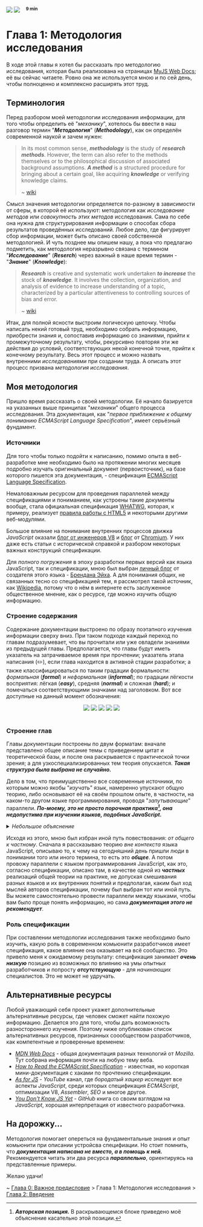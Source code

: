 <div align='left'>
    <img src='assets/informal.svg'>
    <img src='assets/easy.svg'>
    &nbsp;&nbsp;
    <sup><b>9 min</b></sup>
</div>

# Глава 1: Методология исследования

В ходе этой главы я хотел бы рассказать про методологию исследования, которая была реализована на
страницах [MyJS Web Docs](https://github.com/denlove/myJS); её вы сейчас читаете. Ровно она же
используется мною и по сей день, чтобы полноценно и комплексно расширять этот труд.

## Терминология

Перед разбором моей методологии исследования информации, для того чтобы определить её "_механику_",
хотелось бы ввести в наш разговор термин "**_Методология_**" (**_Methodology_**), как он определён
современной наукой и зачем нужен:

> In its most common sense, **_methodology_** is the study of **_research methods_**. However, the
> term can also refer to the methods themselves or to the philosophical discussion of associated
> background assumptions. **_A method_** is a structured procedure for bringing about a certain
> goal, like acquiring **_knowledge_** or verifying knowledge claims.
>
> ~ [wiki](https://en.wikipedia.org/wiki/Methodology)

Смысл значения методологии определяется по-разному в зависимости от сферы, в которой её используют:
методология как _исследование методов_ или _совокупность этих методов_ исследования. Сама по себе
она нужна для структурирования информации о способах сбора результатов проведённых исследований.
Любое дело, где фигурирует сбор информации, может быть описано своей собственной методологией. И
чуть позднее мы опишем нашу, а пока что предлагаю подметить, как методология неразрывно связана с
термином "**_Исследование_**" (**_Reserch_**) через важный в наше время термин - "**_Знание_**"
(**_Knowledge_**):

> **_Research_** is creative and systematic work undertaken **_to increase_** the stock of
> **_knowledge_**. It involves the collection, organization, and analysis of evidence to increase
> understanding of a topic, characterized by a particular attentiveness to controlling sources of
> bias and error.
>
> ~ [wiki](https://en.wikipedia.org/wiki/Research)

Итак, для полной ясности выстроим логическую цепочку. Чтобы написать некий готовый труд, необходимо
собрать информацию, приобрести знания и, сопоставив информацию со знаниями, прийти к промежуточному
результату, чтобы, рекурсивно повторяя эти же действия до условий, соответствующих некой конечной
точке, прийти к конечному результату. Весь этот процесс и можно назвать внутренними _исследованиями_
при создании труда. А описать этот процесс призвана _методология исследования_.

## Моя методология

Пришло время рассказать о своей методологии. Её начало базируется на указанных выше принципах
"_механики_" общего процесса исследования. Эта документация, как "_первое приближение к общему
пониманию ECMAScript Language Specification_", имеет серьёзный фундамент.

### Источники

Для того чтобы только подойти к написанию, помимо опыта в веб-разработке мне необходимо было на
протяжении многих месяцев подробно изучать оригинальный документ (первоисточник), на базе которого
пишется эта документация, - спецификация
[ECMAScript Language Specification](https://tc39.es/ecma262/multipage/).

Немаловажным ресурсом для проведения параллелей между спецификациями и пониманием, как устроены
такие документы вообще, стала официальная спецификация [WHATWG](https://spec.whatwg.org/), которая,
к примеру, реализует [правила работы с HTML5](https://html.spec.whatwg.org/multipage/) и некоторыми
другими веб-модулями.

Большое влияние на понимание внутренних процессов движка _JavaScript_ оказали
[блог от инженеров V8](https://v8.dev/blog) и [блог](https://blog.chromium.org/) от
[Chromium](<https://en.wikipedia.org/wiki/Chromium_(web_browser)>). У них даже есть статьи с
исторической справкой и разбором некоторых важных конструкций спецификации.

Для _полного погружения_ в эпоху разработки первых версий как языка JavaScript, так и спецификации,
мною был выбран [личный блог](https://brendaneich.com/) от создателя этого языка -
[Брендана Эйха](https://en.wikipedia.org/wiki/Brendan_Eich). А для понимания общих, не связанных
тесно со спецификацией тем, я рассмотрел такой источник, как
[Wikipedia](https://www.wikipedia.org/), потому что о нём в интернете есть заслуженное общественное
мнение, как о ресурсе, где можно изучить общую информацию.

### Строение содержания

Содержание документации выстроено по образу поэтапного изучения информации сверху вниз. При таком
подходе каждый переход по главам подразумевает, что вы прочитали или уже овладели знаниями из
предыдущей главы. Предполагается, что главы будут иметь указатель на затрачиваемое время при
прочтении; указатель этапа написания (✏️), если глава находится в активной стадии разработки; а
также классифицироваться по таким градации формальности: _формальная_ (**_formal_**) и
_неформальная_ (**_informal_**); по градации лёгкости восприятия: лёгкая (**_easy_**), средняя
(**_normal_**) и сложная (**_hard_**); и помечаться соответствующими значками над заголовком. Вот
все доступные на данный момент обозначения:

<div align='center'>
    <img src='assets/informal.svg'>
    <img src='assets/formal.svg'>
    <img src='assets/easy.svg'>
    <img src='assets/normal.svg'>
    <img src='assets/hard.svg'>
</div>
<br>

### Строение глав

Главы документации построены по двум форматам: вначале представлено общее описание темы с
приведением цитат и теоретической базы, и после она раскрывается с практической точки зрения; а для
узкоспециализированных тем теория опускается. **_Такая структура была выбрана не случайно._**

Дело в том, что преимущественно все современные источники, по которым можно якобы "_изучать_" язык,
намеренно упускают общую теорию, либо основывают её на своём прошлом опыте, в частности, на каком-то
другом языке программирования, проводя "_запутывающие_" параллели. **_По-моему, это не просто
порочная практика[^1], она недопустима при изучении языков, подобных JavaScript._**

<details>
<summary><i>Небольшое объяснение</i></summary>

<br>

> Если в каком-нибудь языке программирования при написании **_примитивного значения_**, например,
> **_`'hello'` типа String_** вы имеете в виду _реальную строку данных_ и говорите об этом в рамках
> другого языка, проводя такую лёгкую параллель, то вынужден Вас огорчить.
>
> В случае использования на этом же примере языка JavaScript в условном _host environment_ типа
> _браузера Google Chrome_, вы работаете **_не со строкой_**, а, по сути, **_с командой,
> обозначающей отдельную самостоятельную сущность - StringLiteral Expression_**, проходящей через
> десятки собственных проверок и алгоритмов, на выходе которых может получиться совсем не наша
> **_`'hello'` типа String_**, но всё равно представляющая неявный **_идентификатор_**, ссылающийся
> в **_memory heap_** (кучу) и указывающий в ней на некоторую **_структуру данных_**, имеющих внутри
> значение этой строки (те самые данные). И это всего лишь один пример поведения языка, отличного от
> некоторых других языков программирования, на основании которого уже нельзя с уверенностью
> сравнивать или объяснять один из языков на примере другого.

</details>

Исходя из этого, мною был избран иной путь повествования: _от общего к частному_. Сначала я
рассказываю теорию _вне контекста_ языка JavaScript, описываю то, к чему на сегодняшний день пришли
люди в понимании того или иного термина, то есть это **_общее_**. А потом провожу параллели с языком
программирования JavaScript, как это, согласно спецификации, описано там, в качестве одной из
**_частных_** реализаций общей теории на практике, не допуская смешивания разных языков и их
внутренних понятий и предполагая, каким был ход мыслей авторов спецификации, почему был выбран тот
или иной путь. Вы можете самостоятельно провести параллели между языками, чтобы вам было проще
понять информацию, но сама **_документация этого не рекомендует_**.

### Роль спецификации

При составлении методологии исследования также необходимо было изучить, какую роль в современном
комьюнити разработчиков имеет спецификация, какое влияние она оказывает на всё сообщество. Это
привело меня к ожидаемому результату: спецификация занимает **_очень низкую_** позицию из возможных
по влиянию на умы _опытных_ разработчиков и попросту **_отсутствующую_** - для _начинающих_
специалистов. Это не может не удручать.

## Альтернативные ресурсы

Любой уважающий себя проект укажет дополнительные альтернативные ресурсы, где человек сможет найти
похожую информацию. Делается это для того, чтобы дать возможность разностороннего изучения. Поэтому
ниже опубликован список альтернативных ресурсов, признанных соообществом разработчиков, как
компетентные и проверенные временем:

-   [_MDN Web Docs_](https://developer.mozilla.org/en-US/) - общая документация разных технологий от
    _Mozilla_. Тут собрана информация почти на любую тему веба.
-   [_How to Read the ECMAScript Specification_](https://timothygu.me/es-howto/) - известная, но
    короткая мини-документация с хаками по прочтению спецификации.
-   [_As for JS_](https://www.youtube.com/@AsForJS) - _YouTube_ канал, где _бородатый хацкер_
    исследует все аспекты _JavaScript_, среди которых спецификация _ECMAScript_, оптимизации V8,
    _Assembler_, _SEO_ и многое другое.
-   [_You Don't Know JS Yet_](https://github.com/getify/You-Dont-Know-JS/tree/2nd-ed) - _GitHub_
    книга со своим взглядом на _JavaScript_, хорошая интерпретация от известного разработчика.

## На дорожку...

Методология помогает опереться на фундаментальные знания и опыт комьюнити при описании устройсва
специфиации. Но стоит помнить, что **_документация написана не вместо, а в помощь к ней._**
Рекомендуется читать эти два ресурса **_параллельно_**, ориентируясь на представленные примеры.

Желаю удачи!

~ [Глава 0: Важное предисловие](Preface.md) > Глава 1: Методология исследования >
[Глава 2: Введение](Introduction.md)

[^1]:
    **_Авторская позиция._** В раскрывающемся блоке приведено моё объяснение касательно этой
    позиции.
